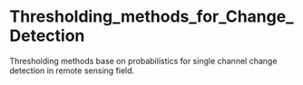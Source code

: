 # Thresholding_methods_for_Change_Detection
Thresholding methods base on probabilistics for single channel change detection in remote sensing field.

